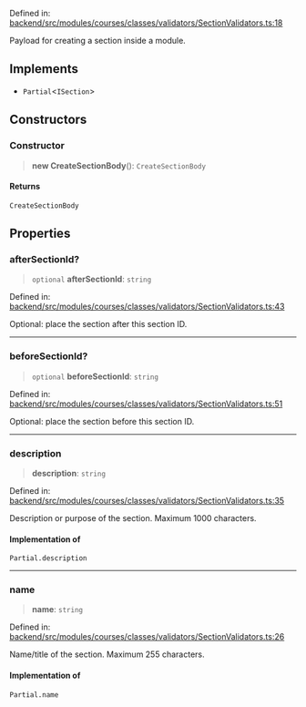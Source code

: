 Defined in: [backend/src/modules/courses/classes/validators/SectionValidators.ts:18](https://github.com/continuousactivelearning/vibe/blob/e164f8b2c6380dfb48305a4531b51d78f4a518e5/backend/src/modules/courses/classes/validators/SectionValidators.ts#L18)

Payload for creating a section inside a module.

## Implements

- `Partial`\<`ISection`\>

## Constructors

### Constructor

> **new CreateSectionBody**(): `CreateSectionBody`

#### Returns

`CreateSectionBody`

## Properties

### afterSectionId?

> `optional` **afterSectionId**: `string`

Defined in: [backend/src/modules/courses/classes/validators/SectionValidators.ts:43](https://github.com/continuousactivelearning/vibe/blob/e164f8b2c6380dfb48305a4531b51d78f4a518e5/backend/src/modules/courses/classes/validators/SectionValidators.ts#L43)

Optional: place the section after this section ID.

***

### beforeSectionId?

> `optional` **beforeSectionId**: `string`

Defined in: [backend/src/modules/courses/classes/validators/SectionValidators.ts:51](https://github.com/continuousactivelearning/vibe/blob/e164f8b2c6380dfb48305a4531b51d78f4a518e5/backend/src/modules/courses/classes/validators/SectionValidators.ts#L51)

Optional: place the section before this section ID.

***

### description

> **description**: `string`

Defined in: [backend/src/modules/courses/classes/validators/SectionValidators.ts:35](https://github.com/continuousactivelearning/vibe/blob/e164f8b2c6380dfb48305a4531b51d78f4a518e5/backend/src/modules/courses/classes/validators/SectionValidators.ts#L35)

Description or purpose of the section.
Maximum 1000 characters.

#### Implementation of

`Partial.description`

***

### name

> **name**: `string`

Defined in: [backend/src/modules/courses/classes/validators/SectionValidators.ts:26](https://github.com/continuousactivelearning/vibe/blob/e164f8b2c6380dfb48305a4531b51d78f4a518e5/backend/src/modules/courses/classes/validators/SectionValidators.ts#L26)

Name/title of the section.
Maximum 255 characters.

#### Implementation of

`Partial.name`
